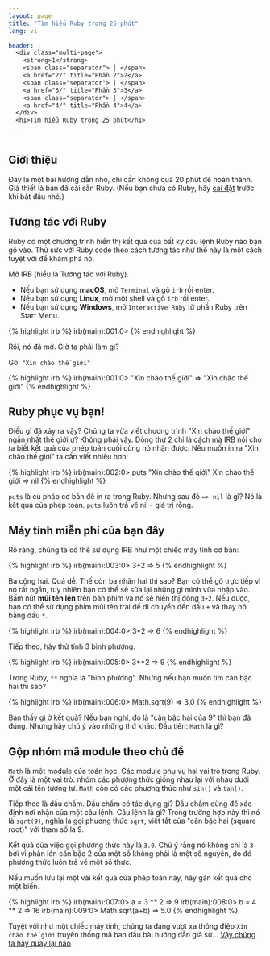 ```yaml
---
layout: page
title: "Tìm hiểu Ruby trong 25 phút"
lang: vi

header: |
  <div class="multi-page">
    <strong>1</strong>
    <span class="separator"> | </span>
    <a href="2/" title="Phần 2">2</a>
    <span class="separator"> | </span>
    <a href="3/" title="Phần 3">3</a>
    <span class="separator"> | </span>
    <a href="4/" title="Phần 4">4</a>
  </div>
  <h1>Tìm hiểu Ruby trong 25 phút</h1>

---
```


## Giới thiệu

Đây là một bài hướng dẫn nhỏ, chỉ cần không quá 20 phút để hoàn thành. Giả thiết
là bạn đã cài sẵn Ruby. (Nếu bạn chưa có Ruby, hãy [cài đặt][installation]
trước khi bắt đầu nhé.)

## Tương tác với Ruby

Ruby có một chương trình hiển thị kết quả của bất kỳ câu lệnh Ruby nào bạn gõ
vào. Thử sức với Ruby code theo cách tương tác như thế này là một cách tuyệt vời
để khám phá nó.

Mở IRB (hiểu là Tương tác với Ruby).

* Nếu bạn sử dụng **macOS**, mở `Terminal` và gõ `irb` rồi enter.
* Nếu bạn sử dụng **Linux**, mở một shell và gõ `irb` rồi enter.
* Nếu bạn sử dụng **Windows**, mở `Interactive Ruby` từ phần Ruby trên
  Start Menu.

{% highlight irb %}
irb(main):001:0>
{% endhighlight %}

Rồi, nó đã mở. Giờ ta phải làm gì?

Gõ: `"Xin chào thế giới"`

{% highlight irb %}
irb(main):001:0> "Xin chào thế giới"
=> "Xin chào thế giới"
{% endhighlight %}

## Ruby phục vụ bạn!

Điều gì đã xảy ra vậy? Chúng ta vừa viết chương trình "Xin chào thế giới" ngắn
nhất thế giới ư? Không phải vậy. Dòng thứ 2 chỉ là cách mà IRB nói cho ta biết
kết quả của phép toán cuối cùng nó nhận được. Nếu muốn in ra "Xin chào thế giới"
ta cần viết nhiều hơn:

{% highlight irb %}
irb(main):002:0> puts "Xin chào thế giới"
Xin chào thế giới
=> nil
{% endhighlight %}

`puts` là cú pháp cơ bản để in ra trong Ruby. Nhưng sau đó `=> nil` là gì? Nó là
kết quả của phép toán. `puts` luôn trả về nil - giá trị rỗng.

## Máy tính miễn phí của bạn đây

Rõ ràng, chúng ta có thể sử dụng IRB như một chiếc máy tính cơ bản:

{% highlight irb %}
irb(main):003:0> 3+2
=> 5
{% endhighlight %}

Ba cộng hai. Quá dễ. Thế còn ba nhân hai thì sao? Bạn có thể gõ trực tiếp vì nó
rất ngắn, tuy nhiên bạn có thể sẽ sửa lại những gì mình vừa nhập vào. Bấm nút
**mũi tên lên** trên bàn phím và nó sẽ hiển thị dòng `3+2`. Nếu được, bạn có thể
sử dụng phím mũi tên trái để di chuyển đến dấu `+` và thay nó bằng dấu `*`.

{% highlight irb %}
irb(main):004:0> 3*2
=> 6
{% endhighlight %}

Tiếp theo, hãy thử tính 3 bình phương:

{% highlight irb %}
irb(main):005:0> 3**2
=> 9
{% endhighlight %}

Trong Ruby, `**` nghĩa là "bình phương". Nhưng nếu bạn muốn tìm căn bậc hai thì
sao?

{% highlight irb %}
irb(main):006:0> Math.sqrt(9)
=> 3.0
{% endhighlight %}

Bạn thấy gì ở kết quả? Nếu bạn nghĩ, đó là "căn bậc hai của 9" thì bạn đã đúng.
Nhưng hãy chú ý vào những thứ khác. Đầu tiên: `Math` là gì?

## Gộp nhóm mã module theo chủ đề

`Math` là một module của toán học. Các module phụ vụ hai vai trò trong Ruby. Ở
đây là một vai trò: nhóm các phương thức giống nhau lại với nhau dưới một cái
tên tương tự. `Math` còn có các phương thức như `sin()` và `tan()`.

Tiếp theo là dấu chấm. Dấu chấm có tác dụng gì? Dấu chấm dùng để xác định nơi
nhận của một câu lệnh. Câu lệnh là gì? Trong trường hợp này thì nó là `sqrt(9)`,
nghĩa là gọi phương thức `sqrt`, viết tắt của "căn bậc hai (square root)" với
tham số là 9.

Kết quả của việc gọi phương thức này là `3.0`. Chú ý rằng nó không chỉ là `3`
bởi vì phần lớn căn bậc 2 của một số không phải là một số nguyên, do đó phương
thức luôn trả về một số thực.

Nếu muốn lưu lại một vài kết quả của phép toán này, hãy gán kết quả cho một biến.

{% highlight irb %}
irb(main):007:0> a = 3 ** 2
=> 9
irb(main):008:0> b = 4 ** 2
=> 16
irb(main):009:0> Math.sqrt(a+b)
=> 5.0
{% endhighlight %}

Tuyệt vời như một chiếc máy tính, chúng ta đang vượt xa thông điệp `Xin chào
thế giới` truyền thống mà ban đầu bài hướng dẫn giả sử...
[Vậy chúng ta hãy quay lại nào](2/)

[installation]: /vi/documentation/installation/
